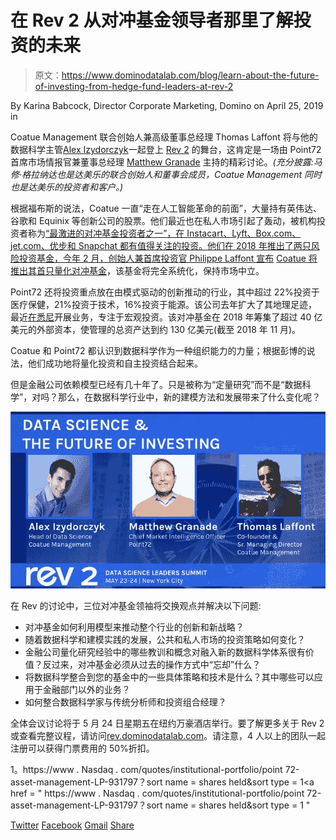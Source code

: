 # 在 Rev 2 从对冲基金领导者那里了解投资的未来

> 原文：<https://www.dominodatalab.com/blog/learn-about-the-future-of-investing-from-hedge-fund-leaders-at-rev-2>

By Karina Babcock, Director Corporate Marketing, Domino on April 25, 2019 in

Coatue Management 联合创始人兼高级董事总经理 Thomas Laffont 将与他的数据科学主管[Alex Izydorczyk](https://www.linkedin.com/in/alexander-izydorczyk-86390759/)一起登上 [Rev 2](https://rev.dominodatalab.com) 的舞台，这肯定是一场由 Point72 首席市场情报官兼董事总经理 [Matthew Granade](https://www.linkedin.com/in/matthew-granade-837188/) 主持的精彩讨论。*(充分披露:马修·格拉纳达也是达美乐的联合创始人和董事会成员，Coatue Management 同时也是达美乐的投资者和客户。)*

根据福布斯的说法，Coatue 一直“走在人工智能革命的前面”，大量持有英伟达、谷歌和 Equinix 等创新公司的股票。他们最近也在私人市场引起了轰动，被机构投资者称为[“最激进的对冲基金投资者之一”，在 Instacart、Lyft、Box.com、jet.com、优步和 Snapchat 都有值得关注的投资。他们在 2018 年推出了两只风险投资基金，今年 2 月，创始人兼首席投资官 Philippe Laffont 宣布](https://www.institutionalinvestor.com/article/b1c2lcwx8z6wwz/Tiger-Cub-Coatue-Rolls-Out-New-Venture-Capital-Fund) [Coatue 将推出其首只量化对冲基金](https://www.bloomberg.com/news/articles/2019-02-28/laffont-s-coatue-seeks-250-million-for-first-quant-hedge-fund)，该基金将完全系统化，保持市场中立。

Point72 还将投资重点放在由模式驱动的创新推动的行业，其中超过 22%投资于医疗保健，21%投资于技术，16%投资于能源。该公司去年扩大了其地理足迹，最近[在悉尼](https://www.stamfordadvocate.com/business/article/Stamford-based-Point72-continues-international-13384803.php)开展业务，专注于宏观投资。该对冲基金在 2018 年筹集了超过 40 亿美元的外部资本，使管理的总资产达到约 130 亿美元(截至 2018 年 11 月)。

Coatue 和 Point72 都认识到数据科学作为一种组织能力的力量；根据彭博的说法，他们成功地将量化投资和自主投资结合起来。

但是金融公司依赖模型已经有几十年了。只是被称为“定量研究”而不是“数据科学”，对吗？那么，在数据科学行业中，新的建模方法和发展带来了什么变化呢？

![](img/4a426f22d1e674201d38b046d4d32052.png)

在 Rev 的讨论中，三位对冲基金领袖将交换观点并解决以下问题:

*   对冲基金如何利用模型来推动整个行业的创新和新战略？
*   随着数据科学和建模实践的发展，公共和私人市场的投资策略如何变化？
*   金融公司量化研究经验中的哪些教训和概念对融入新的数据科学体系很有价值？反过来，对冲基金必须从过去的操作方式中“忘却”什么？
*   将数据科学整合到您的基金中的一些具体策略和技术是什么？其中哪些可以应用于金融部门以外的业务？
*   如何整合数据科学家与传统分析师和投资组合经理？

全体会议讨论将于 5 月 24 日星期五在纽约万豪酒店举行。要了解更多关于 Rev 2 或查看完整议程，请访问[rev.dominodatalab.com](https://rev.dominodatalab.com)。请注意，4 人以上的团队一起注册可以获得门票费用的 50%折扣。

1。https://www . Nasdaq . com/quotes/institutional-portfolio/point 72-asset-management-LP-931797？sort name = shares held&sort type = 1<a href = " https://www . Nasdaq . com/quotes/institutional-portfolio/point 72-asset-management-LP-931797？sort name = shares held&sort type = 1 "

[Twitter](/#twitter) [Facebook](/#facebook) [Gmail](/#google_gmail) [Share](https://www.addtoany.com/share#url=https%3A%2F%2Fwww.dominodatalab.com%2Fblog%2Flearn-about-the-future-of-investing-from-hedge-fund-leaders-at-rev-2%2F&title=Learn%20About%20the%20Future%20of%20Investing%20from%20Hedge%20Fund%20Leaders%20at%20Rev%202)